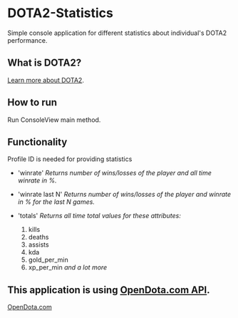# DOTA2-Statistics
Simple console application for different statistics about individual's DOTA2 performance.

## What is DOTA2?
[Learn more about DOTA2](http://www.dota2.com/).

## How to run
Run ConsoleView main method.

## Functionality
Profile ID is needed for providing statistics

- 'winrate'
*Returns number of wins/losses of the player and all time winrate in %.*

- 'winrate last N'
*Returns number of wins/losses of the player and winrate in % for the last N games.*

- 'totals'
*Returns all time total values for these attributes:*
	1. kills
	2. deaths
	3. assists
	4. kda
	5. gold_per_min
	6. xp_per_min
*and a lot more*

## This application is using [OpenDota.com API](https://docs.opendota.com/).
[OpenDota.com](https://opendota.com/)